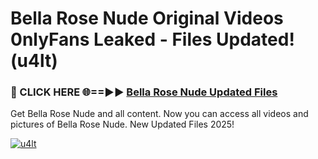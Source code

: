 # Bella Rose Nude Original Videos 0nlyFans Leaked - Files Updated! (u4lt)

<h3>🔴 CLICK HERE 🌐==►► <a href="https://tinyurl.com/52m3yx9h" rel="nofollow">Bella Rose Nude Updated Files</a></h3>

Get Bella Rose Nude and all content. Now you can access all videos and pictures of Bella Rose Nude. New Updated Files 2025!

[![u4lt](https://i.imgur.com/TnHtlc8.gif)](https://tinyurl.com/52m3yx9h)
